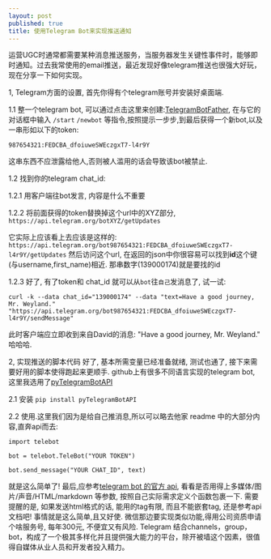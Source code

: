 ```yaml
---
layout: post
published: true
title: 使用Telegram Bot来实现推送通知
---
```


运营UGC时通常都需要某种消息推送服务，当服务器发生关键性事件时，能够即时通知。过去我常使用的email推送，最近发现好像telegram推送也很强大好玩，现在分享一下如何实现。

1, Telegram方面的设置, 首先你得有个telegram账号并安装好桌面端.

1.1 整一个telegram bot, 可以通过点击这里来创建:[TelegramBotFather](https://telegram.me/botfather), 在与它的对话框中输入 `/start` `/newbot` 等指令,按照提示一步步,到最后获得一个新bot,以及一串形如以下的token:

```
987654321:FEDCBA_dfoiuweSWEczgxT7-l4r9Y

```
这串东西不应泄露给他人,否则被人滥用的话会导致该bot被禁止.

1.2  找到你的telegram chat_id:

1.2.1 用客户端往bot发言, 内容是什么不重要

1.2.2 将前面获得的token替换掉这个url中的XYZ部分,
`https://api.telegram.org/botXYZ/getUpdates`

它实际上应该看上去应该是这样的:
`https://api.telegram.org/bot987654321:FEDCBA_dfoiuweSWEczgxT7-l4r9Y/getUpdates`
然后访问这个url, 在返回的json中你很容易可以找到**id**这个键(与username,first_name)相近. 那串数字(139000174)就是要找的id

1.2.3 好了, 有了token和 chat_id 就可以从`bot`往`自己`发消息了, 试一试:

```
curl -k --data chat_id="139000174" --data "text=Have a good journey, Mr. Weyland." "https://api.telegram.org/bot987654321:FEDCBA_dfoiuweSWEczgxT7-l4r9Y/sendMessage"
```
此时客户端应立即收到来自David的消息: "Have a good journey, Mr. Weyland."  哈哈哈.


2, 实现推送的脚本代码
好了, 基本所需变量已经准备就绪, 测试也通了, 接下来需要好用的脚本使得跑起来更顺手. github上有很多不同语言实现的telegram bot, 这里我选用了[pyTelegramBotAPI](https://github.com/eternnoir/pyTelegramBotAPI)

2.1 安装 `pip install pyTelegramBotAPI`

2.2 使用.这里我们因为是给自己推消息,所以可以略去他家 readme 中的大部分内容,直奔api而去:

```
import telebot

bot = telebot.TeleBot("YOUR TOKEN")

bot.send_message("YOUR CHAT_ID", text)

```

就是这么简单了!
最后,应参考[telegram bot 的官方 api](https://core.telegram.org/bots/api), 看看是否用得上多媒体/图片/声音/HTML/markdown 等参数, 按照自己实际需求定义个函数包裹一下.
需要提醒的是, 如果发送html格式的话, 能用的tag有限, 而且不能嵌套tag, 还是参考api 文档吧!
事情就是这么简单,且又好使. 微信那边要实现类似功能,得用公司资质申请个啥服务号, 每年300元, 不便宜又有风险.
Telegram 结合channels，group，bot，构成了一个极其多样化并且提供强大能力的平台，除开被墙这个因素，很值得自媒体从业人员和开发者投入精力。